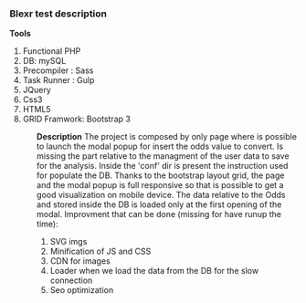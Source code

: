 <h3>Blexr test description</h3>

**Tools**
<ol>
<li>Functional PHP </li>
<li>DB: mySQL</li>
<li>Precompiler : Sass</li>
<li>Task Runner : Gulp</li>
<li>JQuery</li>
<li>Css3</li>
<li>HTML5</li>
<li>GRID Framwork: Bootstrap 3</li>
<ol>


**Description**
The project is composed by only page where is possible to launch the modal popup for insert the odds value to convert.
Is missing the part relative to the managment of the user data to save for the analysis.
Inside the 'conf' dir is present the instruction used for populate the DB.
Thanks to the bootstrap layout grid, the page and the modal popup is full responsive so that is possible to get a good visualization on mobile device.
The data relative to the Odds and stored inside the DB is loaded only at the first opening of the modal. 
Improvment that can be done (missing for have runup the time):
<ol>
<li>SVG imgs</li>
<li>Minification of JS and CSS</li>
<li>CDN for images</li>
<li>Loader when we load the data from the DB for the slow connection</li>
<li>Seo optimization</li>
<ol>
